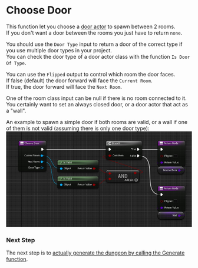 # Choose Door

This function let you choose a [door actor](Door.md) to spawn between 2 rooms.\
If you don't want a door between the rooms you just have to return `none`.

You should use the `Door Type` input to return a door of the correct type if you use multiple door types in your project.\
You can check the door type of a door actor class with the function `Is Door Of Type`.

You can use the `Flipped` output to control which room the door faces.\
If false (default) the door forward will face the `Current Room`.\
If true, the door forward will face the `Next Room`.

One of the room class input can be null if there is no room connected to it.
You certainly want to set an always closed door, or a door actor that act as a "wall".

An example to spawn a simple door if both rooms are valid, or a wall if one of them is not valid (assuming there is only one door type):
![](Images/ChooseDoor.jpg)

### **Next Step**
The next step is to [actually generate the dungeon by calling the Generate function](Dungeon-Generator.md).

